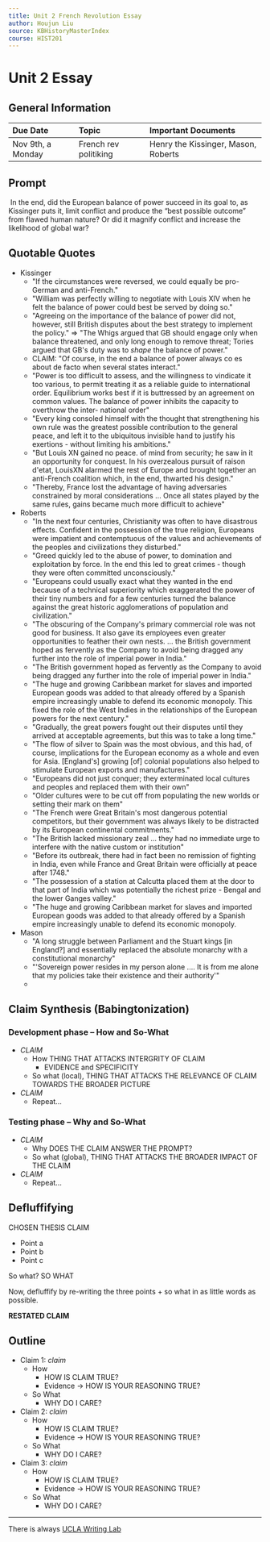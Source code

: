 ```yaml
---
title: Unit 2 French Revolution Essay
author: Houjun Liu
source: KBHistoryMasterIndex
course: HIST201
---
```


# Unit 2 Essay
## General Information
| Due Date | Topic | Important Documents |
| :-- | :-- | :-- |
| Nov 9th, a Monday | French rev politiking | Henry the Kissinger, Mason, Roberts |

## Prompt
 In the end, did the European balance of power succeed in its goal to, as Kissinger puts it, limit conflict and produce the “best possible outcome” from flawed human nature? Or did it magnify conflict and increase the likelihood of global war?
 
 
 ## Quotable Quotes
 * Kissinger
	 *  "If the circumstances were reversed, we could equally be pro-German and anti-French." 
	 * "William was perfectly willing to negotiate with Louis XIV when he felt the balance of power could best be served by doing so."
	 * "Agreeing on the importance of the balance of power did not, however, still British disputes about the best strategy to implement the policy." => "The Whigs argued that GB should engage only when balance threatened, and only long enough to remove threat; Tories argued that GB's duty was to _shape_ the balance of power."
	* CLAIM: "Of course, in the end a balance of power always co es about de facto when several states interact."
	* "Power is too difficult to assess, and the willingness to vindicate it too various, to permit treating it as a reliable guide to international order. Equilibrium works best if it is buttressed by an agreement on common values. The balance of power inhibits the capacity to overthrow the inter- national order"
	* "Every king consoled himself with the thought that strengthening his own rule was the greatest possible contribution to the general peace, and left it to the ubiquitous invisible hand to justify his exertions - without limiting his ambitions."
	* "But Louis XN gained no peace. of mind from security; he saw in it an opportunity for conquest. In his overzealous pursuit of raison d'etat, LouisXN alarmed the rest of Europe and brought together an anti-French coalition which, in the end, thwarted his design."
	* "Thereby, France lost the advantage of having adversaries constrained by moral considerations ...  Once all states played by the same rules, gains became much more difficult to achieve"
* Roberts
	* "In the next four centuries, Christianity was often to have disastrous effects. Confident in the possession of the true religion, Europeans were impatient and contemptuous of the values and achievements of the peoples and civilizations they disturbed."
	* "Greed quickly led to the abuse of power, to domination and exploitation by force. In the end this led to great crimes - though they were often committed unconsciously."
	* "Europeans could usually exact what they wanted in the end because of a technical superiority which exaggerated the power of their tiny numbers and for a few centuries turned the balance against the great historic agglomerations of population and civilization."
	* "The obscuring of the Company's primary commercial role was not good for business. It also gave its employees even greater opportunities to feather their own nests. ... the British government hoped as fervently as the Company to avoid being dragged any further into the role of imperial power in India."
	* "The British government hoped as fervently as the Company to avoid being dragged any further into the role of imperial power in India."
	* "The huge and growing Caribbean market for slaves and imported European goods was added to that already offered by a Spanish empire increasingly unable to defend its economic monopoly. This fixed the role of the West Indies in the relationships of the European powers for the next century."
	* "Gradually, the great powers fought out their disputes until they arrived at acceptable agreements, but this was to take a long time."
	* "The flow of silver to Spain was the most obvious, and this had, of course, implications for the European economy as a whole and even for Asia. [England's] growing [of] colonial populations also helped to stimulate European exports and manufactures."
	* "Europeans did not just conquer; they exterminated local cultures and peoples and replaced them with their own"
	* "Older cultures were to be cut off from populating the new worlds or setting their mark on them"
	* "The French were Great Britain's most dangerous potential competitors, but their government was always likely to be distracted by its European continental commitments."
	* "The British lacked missionary zeal ... they had no immediate urge to interfere with the native custom or institution"
	* "Before its outbreak, there had in fact been no remission of fighting in India, even while France and Great Britain were officially at peace after 1748."
	* "The possession of a station at Calcutta placed them at the door to that part of India which was potentially the richest prize - Bengal and the lower Ganges valley."
	* "The huge and growing Caribbean market for slaves and imported European goods was added to that already offered by a Spanish empire increasingly unable to defend its economic monopoly.
* Mason
	* "A long struggle between Parliament and the Stuart kings [in England?] and essentially replaced the absolute monarchy with a constitutional monarchy"
	* "'Sovereign power resides in my person alone .... It is from me alone that my policies take their existence and their authority'"
	* 
	


## Claim Synthesis (Babingtonization)
### Development phase – How and So-What
- *CLAIM*
	- How THING THAT ATTACKS INTERGRITY OF CLAIM
		- EVIDENCE and SPECIFICITY
	- So what (local), THING THAT ATTACKS THE RELEVANCE OF CLAIM TOWARDS THE BROADER PICTURE
- *CLAIM*
	- Repeat...
	
### Testing phase – Why and So-What
- *CLAIM*
	- Why DOES THE CLAIM ANSWER THE PROMPT?
	- So what (global), THING THAT ATTACKS THE BROADER IMPACT OF THE CLAIM
- *CLAIM*
	- Repeat...
	
## Defluffifying
CHOSEN THESIS CLAIM

* Point a 
* Point b
* Point c

So what? SO WHAT

Now, defluffify by re-writing the three points + so what in as little words as possible.

**RESTATED CLAIM**

## Outline
- Claim 1: *claim*
	- How
		- HOW IS CLAIM TRUE?
		- Evidence -> HOW IS YOUR REASONING TRUE?
	- So What
		- WHY DO I CARE?
- Claim 2: *claim*
	- How
		- HOW IS CLAIM TRUE?
		- Evidence -> HOW IS YOUR REASONING TRUE?
	- So What
		- WHY DO I CARE?
- Claim 3: *claim*
	- How
		- HOW IS CLAIM TRUE?
		- Evidence -> HOW IS YOUR REASONING TRUE?
	- So What
		- WHY DO I CARE?

***

There is always [UCLA Writing Lab](https://wp.ucla.edu/wp-content/uploads/2016/01/UWC_handouts_What-How-So-What-Thesis-revised-5-4-15-RZ.pdf)

